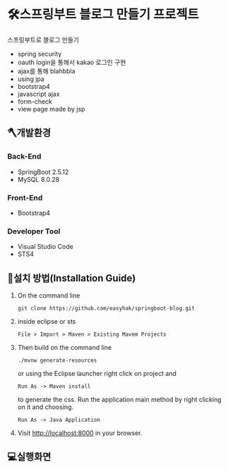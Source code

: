 🛠스프링부트 블로그 만들기 프로젝트
================================

스프링부트로 블로그 만들기 

- spring security
- oauth login을 통해서 kakao 로그인 구현    
- ajax를 통해 blahbbla  
- using jpa   
- bootstrap4   
- javascript ajax   
- form-check  
- view page made by jsp   



## 🪓개발환경
### Back-End 
- SpringBoot 2.5.12
- MySQL 8.0.28
### Front-End
- Bootstrap4
### Developer Tool
- Visual Studio Code
- STS4

## 🔨설치 방법(Installation Guide)
1) On the command line
    ```
    git clone https://github.com/easyhak/springboot-blog.git
    ```
2) inside eclipse or sts
   ```
   File > Import > Maven > Existing Mavem Projects
   ```
3) Then build on the command line
    ```
    ./mvnw generate-resources
    ```  
    or using the Eclipse launcher right click on project and
    ```
    Run As -> Maven install
    ```
    to generate the css. Run the application main method by right clicking on it and choosing.
    ```
    Run As -> Java Application
    ```
4) Visit [http://localhost:8000](http://localhost:8000) in your browser.

## 💻실행화면

